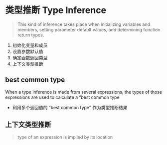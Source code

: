 # 类型推断 Type Inference

> This kind of inference takes place when initializing variables and members, setting parameter default values, and determining function return types.

1. 初始化变量和成员
2. 设置参数默认值
3. 确定函数返回类型
4. 上下文类型推断

## best common type

When a type inference is made from several expressions, the types of those expressions are used to calculate a “best common type

- 利用多个返回值的 “best common type" 作为类型推断结果

## 上下文类型推断

> type of an expression is implied by its location